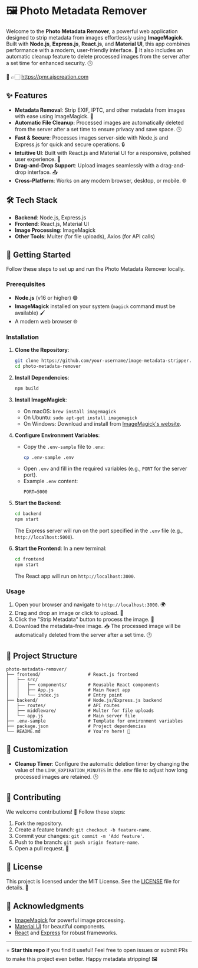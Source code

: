 # 🖼️ Photo Metadata Remover

Welcome to the **Photo Metadata Remover**, a powerful web application designed to strip metadata from images effortlessly using **ImageMagick**. Built with **Node.js**, **Express.js**, **React.js**, and **Material UI**, this app combines performance with a modern, user-friendly interface. 🚀 It also includes an automatic cleanup feature to delete processed images from the server after a set time for enhanced security. 🕒

🔗 👉🏻 https://pmr.ajscreation.com 

## ✨ Features

- **Metadata Removal**: Strip EXIF, IPTC, and other metadata from images with ease using ImageMagick. 🧹
- **Automatic File Cleanup**: Processed images are automatically deleted from the server after a set time to ensure privacy and save space. 🕒
- **Fast & Secure**: Processes images server-side with Node.js and Express.js for quick and secure operations. 🔒
- **Intuitive UI**: Built with React.js and Material UI for a responsive, polished user experience. 🎨
- **Drag-and-Drop Support**: Upload images seamlessly with a drag-and-drop interface. 📤
- **Cross-Platform**: Works on any modern browser, desktop, or mobile. 🌐

## 🛠️ Tech Stack

- **Backend**: Node.js, Express.js
- **Frontend**: React.js, Material UI
- **Image Processing**: ImageMagick
- **Other Tools**: Multer (for file uploads), Axios (for API calls)

## 🚀 Getting Started

Follow these steps to set up and run the Photo Metadata Remover locally.

### Prerequisites

- **Node.js** (v16 or higher) 🟢
- **ImageMagick** installed on your system (`magick` command must be available) 🖌️
- A modern web browser 🌐

### Installation

1. **Clone the Repository**:
   ```bash
   git clone https://github.com/your-username/image-metadata-stripper.git
   cd photo-metadata-remover
   ```

2. **Install Dependencies**:
   ```bash
   npm build
   ```

3. **Install ImageMagick**:
   - On macOS: `brew install imagemagick`
   - On Ubuntu: `sudo apt-get install imagemagick`
   - On Windows: Download and install from [ImageMagick's website](https://imagemagick.org/script/download.php).

4. **Configure Environment Variables**:
   - Copy the `.env-sample` file to `.env`:
     ```bash
     cp .env-sample .env
     ```
   - Open `.env` and fill in the required variables (e.g., `PORT` for the server port).
   - Example `.env` content:
     ```env
     PORT=5000
     ```

5. **Start the Backend**:
   ```bash
   cd backend
   npm start
   ```
   The Express server will run on the port specified in the `.env` file (e.g., `http://localhost:5000`).

6. **Start the Frontend**:
   In a new terminal:
   ```bash
   cd frontend
   npm start
   ```
   The React app will run on `http://localhost:3000`.

### Usage

1. Open your browser and navigate to `http://localhost:3000`. 🌍
2. Drag and drop an image or click to upload. 📸
3. Click the "Strip Metadata" button to process the image. 🧹
4. Download the metadata-free image. 📥 The processed image will be automatically deleted from the server after a set time. 🕒

## 📂 Project Structure

```plaintext
photo-metadata-remover/
├── frontend/                  # React.js frontend
│   ├── src/
│   │   ├── components/        # Reusable React components
│   │   ├── App.js             # Main React app
│   │   └── index.js           # Entry point
├── backend/                   # Node.js/Express.js backend
│   ├── routes/                # API routes
│   ├── middleware/            # Multer for file uploads
│   └── app.js                 # Main server file
├── .env-sample                # Template for environment variables
├── package.json               # Project dependencies
└── README.md                  # You're here! 📖
```

## 🎨 Customization

- **Cleanup Timer**: Configure the automatic deletion timer by changing the value of the `LINK_EXPIRATION_MINUTES` in the .env file to adjust how long processed images are retained. 🕒

## 🤝 Contributing

We welcome contributions! 🙌 Follow these steps:

1. Fork the repository.
2. Create a feature branch: `git checkout -b feature-name`.
3. Commit your changes: `git commit -m 'Add feature'`.
4. Push to the branch: `git push origin feature-name`.
5. Open a pull request. 🚀

## 📜 License

This project is licensed under the MIT License. See the [LICENSE](GPL-3.0) file for details. 📄

## 🙏 Acknowledgments

- [ImageMagick](https://imagemagick.org/) for powerful image processing.
- [Material UI](https://mui.com/) for beautiful components.
- [React](https://reactjs.org/) and [Express](https://expressjs.com/) for robust frameworks.

---

⭐ **Star this repo** if you find it useful! Feel free to open issues or submit PRs to make this project even better. Happy metadata stripping! 🖼️
